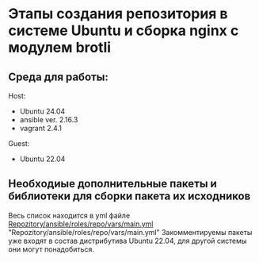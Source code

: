 # Этапы создания репозитория в системе Ubuntu и сборка nginx с модулем brotli
## Среда для работы:
Host:

- Ubuntu 24.04
- ansible ver. 2.16.3
- vagrant 2.4.1
  
Guest:
- Ubuntu 22.04
## Необходиые дополнительные пакеты и библиотеки для сборки пакета их исходников
Весь список находится в yml файле  [Repozitory/ansible/roles/repo/vars/main.yml](Repozitory/ansible/roles/repo/vars/main.yml)
"Repozitory/ansible/roles/repo/vars/main.yml"
Закомментируемы пакеты уже входят в состав дистрибутива Ubuntu 22.04, для другой системы они могут понадобиться.

